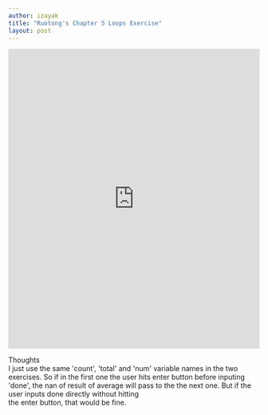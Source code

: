 ```yaml
---
author: izayak
title: "Ruotong's Chapter 5 Loops Exercise"
layout: post
---
```


<iframe src="https://trinket.io/embed/python/cb8bf3c733" width="100%" height="600" frameborder="0" marginwidth="0" marginheight="0" allowfullscreen></iframe>

Thoughts  
I just use the same 'count', 'total' and 'num' variable names in the two exercises. So if in the first one the user hits enter button
before inputing 'done', the nan of result of average will pass to the the next one. But if the user inputs done directly without hitting  
the enter button, that would be fine.
